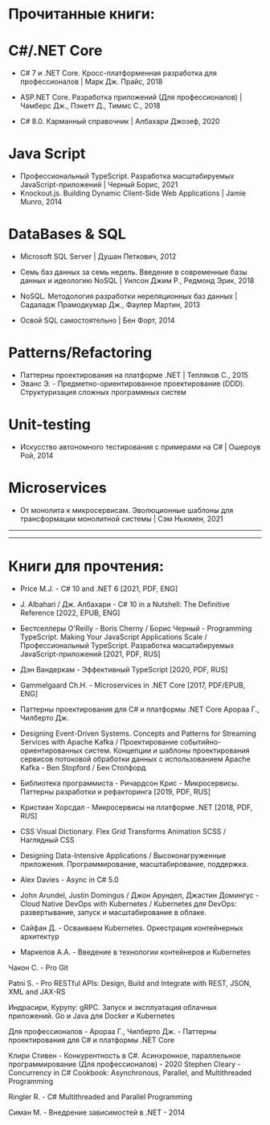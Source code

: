 # Прочитанные книги:

# C#/.NET Core
- C# 7 и .NET Core. Кросс-платформенная разработка для профессионалов | Марк Дж. Прайс, 2018

- ASP.NET Core. Разработка приложений (Для профессионалов) | Чамберс Дж., Пэкетт Д., Тиммс С., 2018

- C# 8.0. Карманный справочник | Албахари Джозеф, 2020

# Java Script
- Профессиональный TypeScript. Разработка масштабируемых JavaScript-приложений | Черный Борис, 2021
- Knockout.js. Building Dynamic Client-Side Web Applications | Jamie Munro, 2014

# DataBases & SQL
- Microsoft SQL Server | Душан Петкович, 2012

- Семь баз данных за семь недель. Введение в современные базы данных и идеологию NoSQL | Уилсон Джим Р., Редмонд Эрик, 2018

- NoSQL. Методология разработки нереляционных баз данных | Садаладж Прамодкумар Дж., Фаулер Мартин, 2013

- Освой SQL самостоятельно | Бен Форт, 2014

# Patterns/Refactoring
- Паттерны проектирования на платформе .NET | Тепляков С., 2015
- Эванс Э. - Предметно-ориентированное проектирование (DDD). Структуризация сложных программных систем

# Unit-testing
- Искусство автономного тестирования с примерами на С# | Ошероув Рой, 2014

# Microservices
- От монолита к микросервисам. Эволюционные шаблоны для трансформации монолитной системы | Сэм Ньюмен, 2021

-------------------------------------------------------------
-------------------------------------------------------------
# Книги для прочтения:

- Price M.J. - C# 10 and .NET 6 [2021, PDF, ENG]

- J. Albahari / Дж. Албахари - C# 10 in a Nutshell: The Definitive Reference [2022, EPUB, ENG]

- Бестселлеры O'Reilly - Boris Cherny / Борис Черный - Programming TypeScript. Making Your JavaScript Applications Scale / Профессиональный TypeScript. Разработка масштабируемых JavaScript-приложений [2021, PDF, RUS]

- Дэн Вандеркам - Эффективный TypeScript [2020, PDF, RUS]

- Gammelgaard Ch.H. - Microservices in .NET Core [2017, PDF/EPUB, ENG]

- Паттерны проектирования для C# и платформы .NET Core Арораа Г., Чилберто Дж.

- Designing Event-Driven Systems. Concepts and Patterns for Streaming Services with Apache Kafka / Проектирование событийно-ориентированных систем. Концепции и шаблоны проектирования сервисов потоковой обработки данных с использованием Apache Kafka -  Ben Stopford / Бен Стопфорд

- Библиотека программиста - Ричардсон Крис - Микросервисы. Паттерны разработки и рефакторинга [2019, PDF, RUS]

- Кристиан Хорсдал - Микросервисы на платформе .NET [2018, PDF, RUS]

- CSS Visual Dictionary. Flex Grid Transforms Animation SCSS / Наглядный CSS

- Designing Data-Intensive Applications / Высоконагруженные приложения. Программирование, масштабирование, поддержка.

- Alex Davies - Async in C# 5.0

- John Arundel, Justin Domingus / Джон Арундел, Джастин Домингус - Cloud Native DevOps with Kubernetes / Kubernetes для DevOps: развертывание, запуск и масштабирование в облаке. 

- Сайфан Д. - Осваиваем Kubernetes. Оркестрация контейнерных архитектур

- Маркелов А.А. - Введение в технологии контейнеров и Kubernetes

Чакон С. - Pro Git

Patni S. - Pro RESTful APIs: Design, Build and Integrate with REST, JSON, XML and JAX-RS

Индрасири, Курупу: gRPC. Запуск и эксплуатация облачных приложений. Go и Java для Docker и Kubernetes

Для профессионалов - Арораа Г., Чилберто Дж. - Паттерны проектирования для C# и платформы .NET Core

Клири Стивен - Конкурентность в C#. Асинхронное, параллельное программирование (Для профессионалов)  - 2020
Stephen Cleary - Concurrency in C# Cookbook: Asynchronous, Parallel, and Multithreaded Programming

Ringler R. - C# Multithreaded and Parallel Programming

Симан М. - Внедрение зависимостей в .NET - 2014

